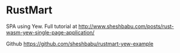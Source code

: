 # RustMart

SPA using Yew. Full tutorial at http://www.sheshbabu.com/posts/rust-wasm-yew-single-page-application/

Github https://github.com/sheshbabu/rustmart-yew-example
